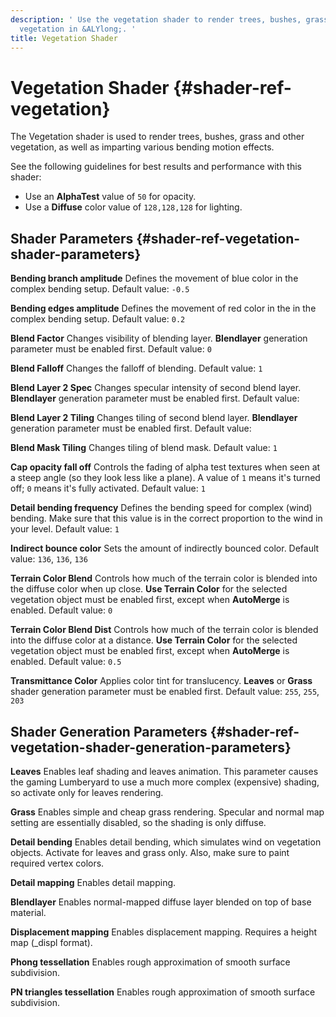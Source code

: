```yaml
---
description: ' Use the vegetation shader to render trees, bushes, grass, and other
  vegetation in &ALYlong;. '
title: Vegetation Shader
---
```

# Vegetation Shader {#shader-ref-vegetation}

The Vegetation shader is used to render trees, bushes, grass and other vegetation, as well as imparting various bending motion effects\.

See the following guidelines for best results and performance with this shader:
+ Use an **AlphaTest** value of `50` for opacity\.
+ Use a **Diffuse** color value of `128,128,128` for lighting\.

## Shader Parameters {#shader-ref-vegetation-shader-parameters}

**Bending branch amplitude**
Defines the movement of blue color in the complex bending setup\.
Default value: `-0.5`

**Bending edges amplitude**
Defines the movement of red color in the in the complex bending setup\.
Default value: `0.2`

**Blend Factor**
Changes visibility of blending layer\. **Blendlayer** generation parameter must be enabled first\.
Default value: `0`

**Blend Falloff**
Changes the falloff of blending\.
Default value: `1`

**Blend Layer 2 Spec**
Changes specular intensity of second blend layer\. **Blendlayer** generation parameter must be enabled first\.
Default value:

**Blend Layer 2 Tiling**
Changes tiling of second blend layer\. **Blendlayer** generation parameter must be enabled first\.
Default value:

**Blend Mask Tiling**
Changes tiling of blend mask\.
Default value: `1`

**Cap opacity fall off**
Controls the fading of alpha test textures when seen at a steep angle \(so they look less like a plane\)\. A value of `1` means it's turned off; `0` means it's fully activated\.
Default value: `1`

**Detail bending frequency**
Defines the bending speed for complex \(wind\) bending\. Make sure that this value is in the correct proportion to the wind in your level\.
Default value: `1`

**Indirect bounce color**
Sets the amount of indirectly bounced color\.
Default value: `136`, `136`, `136`

**Terrain Color Blend**
Controls how much of the terrain color is blended into the diffuse color when up close\. **Use Terrain Color** for the selected vegetation object must be enabled first, except when **AutoMerge** is enabled\.
Default value: `0`

**Terrain Color Blend Dist**
Controls how much of the terrain color is blended into the diffuse color at a distance\. **Use Terrain Color** for the selected vegetation object must be enabled first, except when **AutoMerge** is enabled\.
Default value: `0.5`

**Transmittance Color**
Applies color tint for translucency\. **Leaves** or **Grass** shader generation parameter must be enabled first\.
Default value: `255`, `255`, `203`

## Shader Generation Parameters {#shader-ref-vegetation-shader-generation-parameters}

**Leaves**
Enables leaf shading and leaves animation\. This parameter causes the gaming Lumberyard to use a much more complex \(expensive\) shading, so activate only for leaves rendering\.

**Grass**
Enables simple and cheap grass rendering\. Specular and normal map setting are essentially disabled, so the shading is only diffuse\.

**Detail bending**
Enables detail bending, which simulates wind on vegetation objects\. Activate for leaves and grass only\. Also, make sure to paint required vertex colors\.

**Detail mapping**
Enables detail mapping\.

**Blendlayer**
Enables normal\-mapped diffuse layer blended on top of base material\.

**Displacement mapping**
Enables displacement mapping\. Requires a height map \(\_displ format\)\.

**Phong tessellation**
Enables rough approximation of smooth surface subdivision\.

**PN triangles tessellation**
Enables rough approximation of smooth surface subdivision\.